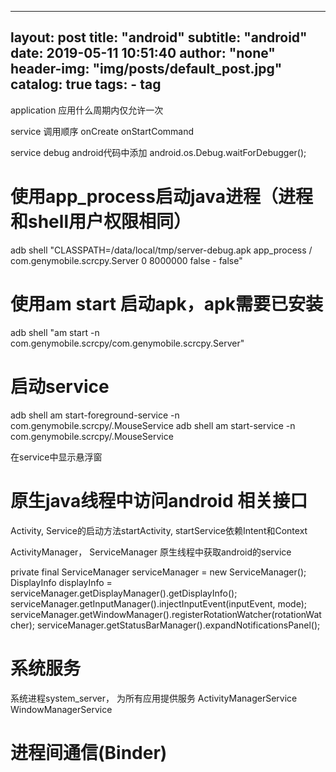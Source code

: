 
---
layout:     post
title:      "android"
subtitle:   "android"
date:       2019-05-11 10:51:40
author:     "none"
header-img: "img/posts/default_post.jpg"
catalog: true
tags:
    - tag
---

application 应用什么周期内仅允许一次


service
调用顺序
onCreate
onStartCommand

service debug
android代码中添加
android.os.Debug.waitForDebugger();



# 使用app_process启动java进程（进程和shell用户权限相同）
adb shell "CLASSPATH=/data/local/tmp/server-debug.apk app_process / com.genymobile.scrcpy.Server  0 8000000 false - false"

# 使用am start 启动apk，apk需要已安装
adb shell "am start -n com.genymobile.scrcpy/com.genymobile.scrcpy.Server"

# 启动service
adb shell am start-foreground-service  -n com.genymobile.scrcpy/.MouseService
adb shell am start-service  -n com.genymobile.scrcpy/.MouseService

在service中显示悬浮窗

# 原生java线程中访问android 相关接口
Activity, Service的启动方法startActivity, startService依赖Intent和Context

ActivityManager， ServiceManager
原生线程中获取android的service

private final ServiceManager serviceManager = new ServiceManager();
DisplayInfo displayInfo = serviceManager.getDisplayManager().getDisplayInfo();
serviceManager.getInputManager().injectInputEvent(inputEvent, mode);
serviceManager.getWindowManager().registerRotationWatcher(rotationWatcher);
serviceManager.getStatusBarManager().expandNotificationsPanel();


# 系统服务
系统进程system_server， 为所有应用提供服务
ActivityManagerService
WindowManagerService

# 进程间通信(Binder)